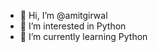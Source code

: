 - 👋 Hi, I’m @amitgirwal
- 👀 I’m interested in Python
- 🌱 I’m currently learning Python

<!---
amitgirwal/amitgirwal is a ✨ special ✨ repository because its `README.md` (this file) appears on your GitHub profile.
You can click the Preview link to take a look at your changes.
--->
